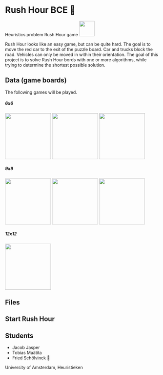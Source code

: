 # Rush Hour BCE :car: 
Heuristics problem Rush Hour game
<img src="http://heuristieken.nl/wiki/images/d/df/Rushhour.jpg" width="50" style="max-width:100%;">

Rush Hour looks like an easy game, but can be quite hard. The goal is to move the red car to the exit of the puzzle board. Car and trucks block the road. Vehicles can only be moved in within their orientation. The goal of this project is to solve Rush Hour bords with one or more algorithms, while trying to determine the shortest possible solution. 


## Data (game boards)
The following games will be played.

##### 6x6
<img src="http://heuristieken.nl/wiki/images/9/95/Rushhour6x6_1.jpg" width="150" style="max-width:100%;"> <img src="http://heuristieken.nl/wiki/images/a/aa/Rushhour6x6_2.jpg" width="150" style="max-width:100%;"> <img src="http://heuristieken.nl/wiki/images/c/c7/Rushhour6x6_3.jpg" width="150" style="max-width:100%;">

##### 9x9
<img src="http://heuristieken.nl/wiki/images/9/96/Rushhour9x9_1.jpg" width="150" style="max-width:100%;"> <img src="http://heuristieken.nl/wiki/images/1/1e/Rushhour9x9_2.jpg" width="150" style="max-width:100%;"> <img src="http://heuristieken.nl/wiki/images/9/95/Rushhour9x9_3.jpg" width="150" style="max-width:100%;">

##### 12x12
<img src="http://heuristieken.nl/wiki/images/2/26/Rushhour12x12_1.jpg" width="150" style="max-width:100%;">


## Files


## Start Rush Hour



## Students
* Jacob Jasper
* Tobias Maätita
* Fried Schölvinck 🍟

University of Amsterdam, Heuristieken
